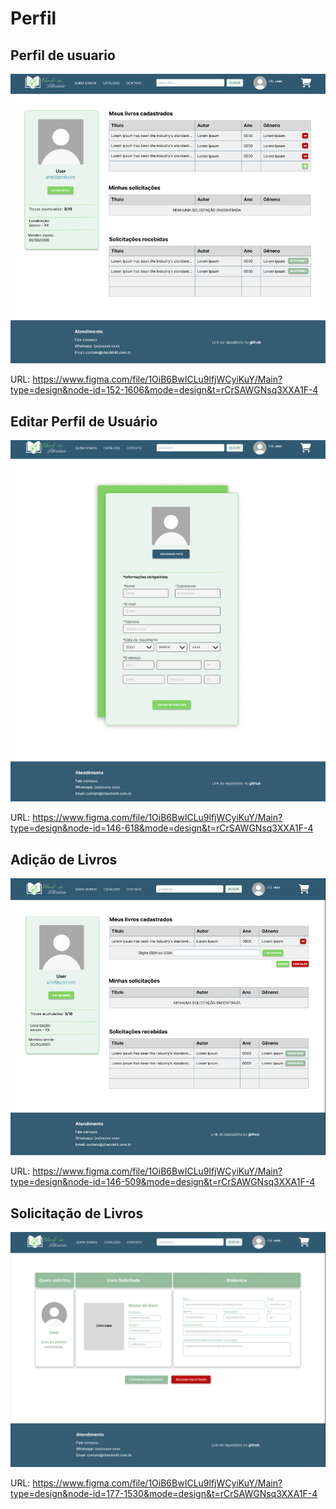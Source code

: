 # Perfil

## Perfil de usuario

![Alt text](./imgs/image-9.png)

URL: https://www.figma.com/file/1OiB6BwICLu9lfjWCyiKuY/Main?type=design&node-id=152-1606&mode=design&t=rCrSAWGNsq3XXA1F-4

## Editar Perfil de Usuário

![Alt text](./imgs/image-10.png)

URL: https://www.figma.com/file/1OiB6BwICLu9lfjWCyiKuY/Main?type=design&node-id=146-618&mode=design&t=rCrSAWGNsq3XXA1F-4

## Adição de Livros

![Alt text](./imgs/image-11.png)

URL: https://www.figma.com/file/1OiB6BwICLu9lfjWCyiKuY/Main?type=design&node-id=146-509&mode=design&t=rCrSAWGNsq3XXA1F-4

## Solicitação de Livros

![Alt text](./imgs/image-12.png)

URL: https://www.figma.com/file/1OiB6BwICLu9lfjWCyiKuY/Main?type=design&node-id=177-1530&mode=design&t=rCrSAWGNsq3XXA1F-4